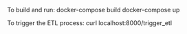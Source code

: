 To build and run:
  docker-compose build
  docker-compose up

To trigger the ETL process:
  curl localhost:8000/trigger_etl
